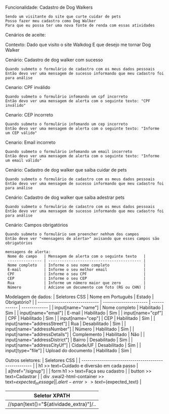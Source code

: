 Funcionalidade: Cadastro de Dog Walkers

    Sendo um visitante do site que curte cuidar de pets
    Posso fazer meu cadastro como Dog Walker
    Para que eu possa ter uma nova fonte de renda com essas atividades

Cenários de aceite:

Contexto:
    Dado que visito o site Walkdog
    E que desejo me tornar Dog Walker

Cenário: Cadastro de dog walker com sucesso

    Quando submeto o formulário de cadastro com os meus dados pessoais
    Então devo ver uma mensagem de sucesso informando que meu cadastro foi para análise

Cenario: CPF inválido

    Quando submeto o formulário infomando um cpf incorreto
    Então devo ver uma mensagem de alerta com o seguinte texto: "CPF inválido"

Cenario: CEP incorreto

    Quando submeto o formulário infomando um cep incorreto
    Então devo ver uma mensagem de alerta com o seguinte texto: "Informe um CEP válido"

Cenario: Email incorreto

    Quando submeto o formulário infomando um email incorreto
    Então devo ver uma mensagem de alerta com o seguinte texto: "Informe um email válido"

Cenário: Cadastro de dog walker que saiba cuidar de pets

    Quando submeto o formulário de cadastro com os meus dados pessoais
    Então devo ver uma mensagem de sucesso informando que meu cadastro foi para análise

Cenário: Cadastro de dog walker que saiba adestrar pets

    Quando submeto o formulário de cadastro com os meus dados pessoais
    Então devo ver uma mensagem de sucesso informando que meu cadastro foi para análise

Cenário: Campos obrigatórios

    Quando submeto o formulário sem preencher nehhum dos campos
    Então deve ver "<mensagens de alerta>" avisando que esses campos são obrigatórios
    
    mensagens de alerta:
     Nome do campo   | Mensagem de alerta com o seguinte texto   |
     --------------- | ----------------------------------------- |
     Nome completo   | Informe o seu nome completo               |
     E-mail          | Informe o seu melhor email                |
     CPF             | Informe o seu CPF                         |
     CEP             | Informe o seu CEP                         |
     Rua             | Informe um número maior que zero          |
     Número          | Adcione um documento com foto (RG ou CHN) |


Modelagem de dados:
| Seletores CSS                  | Nome em Português      | Estado       | Obrigatório?  |
| ------------------------------ | ---------------------- | ------------ | ------------- |
| input[name="name"]             | Nome completo          | Habilitado   | Sim           |
| input[name="email"]            | E-mail                 | Habilitado   | Sim           |
| input[name="cpf"]              | CPF                    | Habilitado   | Sim           |
| input[name="cep"]              | CEP                    | Habilitado   | Sim           |
| input[name="addressStreet"]    | Rua                    | Desabilitado | Sim           |
| input[name="addressNumber"]    | Número                 | Habilitado   | Sim           |
| input[name="addressDetails"]   | Complemento            | Habilitado   | Não           |
| input[name="addressDistrict"]  | Bairro                 | Desabilitado | Sim           |
| input[name="addressCityUf"]    | Cidade/UF              | Desabilitado | Sim           |
| input[type="file"]             | Upload do documento    | Habilitado   | Sim           |

Outros seletores:
| Seletores CSS                                         |
| ----------------------------------------------------- |
| h1 >> text=Cuidado e diversão em cada passo           |    
| a[href="/signup"]                                     |
| form h1 >> text=Faça seu cadastro                     | 
| button >> text=Cadastrar                              | 
| div .swal2-html-container >> text=${expected_message} | 
| .alert-error >> text=${expected_text}                 | 

|  Seletor XPATH                                | 
| --------------------------------------------- |
| //span[text()="${atividade_extra}"]/..        | 